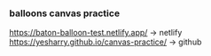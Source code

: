 ### balloons canvas practice

https://baton-balloon-test.netlify.app/ -> netlify <br />
https://yesharry.github.io/canvas-practice/ -> github
